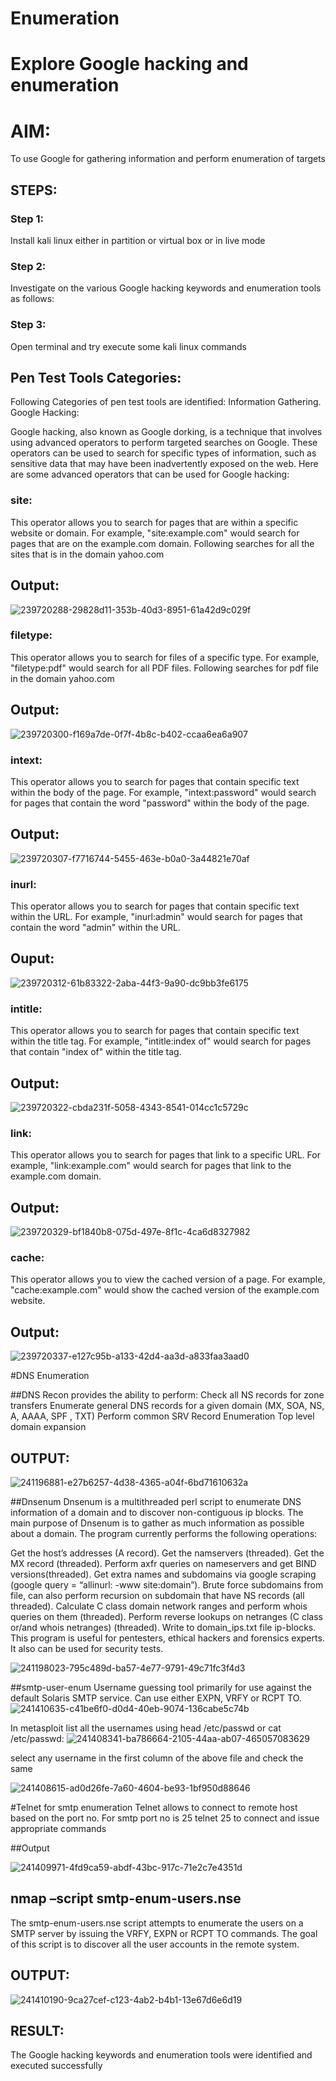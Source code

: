 # Enumeration

# Explore Google hacking and enumeration 

# AIM:

To use Google for gathering information and perform enumeration of targets

## STEPS:

### Step 1:

Install kali linux either in partition or virtual box or in live mode

### Step 2:

Investigate on the various Google hacking keywords and enumeration tools as follows:


### Step 3:
Open terminal and try execute some kali linux commands

## Pen Test Tools Categories:  

Following Categories of pen test tools are identified:
Information Gathering.
Google Hacking:

Google hacking, also known as Google dorking, is a technique that involves using advanced operators to perform targeted searches on Google. These operators can be used to search for specific types of information, such as sensitive data that may have been inadvertently exposed on the web. Here are some advanced operators that can be used for Google hacking:

### site: 
This operator allows you to search for pages that are within a specific website or domain. For example, "site:example.com" would search for pages that are on the example.com domain.
Following searches for all the sites that is in the domain yahoo.com
## Output:
![239720288-29828d11-353b-40d3-8951-61a42d9c029f](https://github.com/Yogeshvar005/Enumeration/assets/113497367/b0d2e5dc-45c3-4e7d-b2b6-489f7f4d4abf)


### filetype: 
This operator allows you to search for files of a specific type. For example, "filetype:pdf" would search for all PDF files.
Following searches for pdf file in the domain yahoo.com
## Output:
![239720300-f169a7de-0f7f-4b8c-b402-ccaa6ea6a907](https://github.com/Yogeshvar005/Enumeration/assets/113497367/50763ff5-d7f9-4dc7-b2bc-7367d4e00753)





### intext: 
This operator allows you to search for pages that contain specific text within the body of the page. For example, "intext:password" would search for pages that contain the word "password" within the body of the page.
## Output:
![239720307-f7716744-5455-463e-b0a0-3a44821e70af](https://github.com/Yogeshvar005/Enumeration/assets/113497367/5cb92ff7-1ed6-4a43-804d-77e9cb30e8b9)



### inurl: 
This operator allows you to search for pages that contain specific text within the URL. For example, "inurl:admin" would search for pages that contain the word "admin" within the URL.
## Ouput:
![239720312-61b83322-2aba-44f3-9a90-dc9bb3fe6175](https://github.com/Yogeshvar005/Enumeration/assets/113497367/0d32a079-4241-4ff9-b748-f020ecbaadd9)


### intitle: 
This operator allows you to search for pages that contain specific text within the title tag. For example, "intitle:index of" would search for pages that contain "index of" within the title tag.
## Output:
![239720322-cbda231f-5058-4343-8541-014cc1c5729c](https://github.com/Yogeshvar005/Enumeration/assets/113497367/83f8a230-9ece-4484-b062-dea17af8261e)


### link: 
This operator allows you to search for pages that link to a specific URL. For example, "link:example.com" would search for pages that link to the example.com domain.
## Output:
![239720329-bf1840b8-075d-497e-8f1c-4ca6d8327982](https://github.com/Yogeshvar005/Enumeration/assets/113497367/c17f94f1-60b1-4083-b842-4a272005190e)


### cache: 
This operator allows you to view the cached version of a page. For example, "cache:example.com" would show the cached version of the example.com website.
## Output:
![239720337-e127c95b-a133-42d4-aa3d-a833faa3aad0](https://github.com/Yogeshvar005/Enumeration/assets/113497367/8e479e7c-f00f-42bb-a3e6-5b13058325c9)

 
#DNS Enumeration


##DNS Recon
provides the ability to perform:
Check all NS records for zone transfers
Enumerate general DNS records for a given domain (MX, SOA, NS, A, AAAA, SPF , TXT)
Perform common SRV Record Enumeration
Top level domain expansion
## OUTPUT:

![241196881-e27b6257-4d38-4365-a04f-6bd71610632a](https://github.com/Yogeshvar005/Enumeration/assets/113497367/883538b0-a495-48f9-aa52-38d0fb67e3e5)






##Dnsenum
Dnsenum is a multithreaded perl script to enumerate DNS information of a domain and to discover non-contiguous ip blocks. The main purpose of Dnsenum is to gather as much information as possible about a domain. The program currently performs the following operations:

Get the host’s addresses (A record).
Get the namservers (threaded).
Get the MX record (threaded).
Perform axfr queries on nameservers and get BIND versions(threaded).
Get extra names and subdomains via google scraping (google query = “allinurl: -www site:domain”).
Brute force subdomains from file, can also perform recursion on subdomain that have NS records (all threaded).
Calculate C class domain network ranges and perform whois queries on them (threaded).
Perform reverse lookups on netranges (C class or/and whois netranges) (threaded).
Write to domain_ips.txt file ip-blocks.
This program is useful for pentesters, ethical hackers and forensics experts. It also can be used for security tests.

![241198023-795c489d-ba57-4e77-9791-49c71fc3f4d3](https://github.com/Yogeshvar005/Enumeration/assets/113497367/2c0be4b0-705e-4c3f-9658-bb773e95a5b0)

##smtp-user-enum
Username guessing tool primarily for use against the default Solaris SMTP service. Can use either EXPN, VRFY or RCPT TO.
![241410635-c41be6f0-d0d4-40eb-9074-136cabe5c74b](https://github.com/Yogeshvar005/Enumeration/assets/113497367/861d02e6-ad2e-4f7f-b9b5-2521cb6d7b1d)


In metasploit list all the usernames using head /etc/passwd or cat /etc/passwd:
![241408341-ba786664-2105-44aa-ab07-465057083629](https://github.com/Yogeshvar005/Enumeration/assets/113497367/b740c9e8-14ca-49c8-8c5b-87e703fe36cb)

select any username in the first column of the above file and check the same

![241408615-ad0d26fe-7a60-4604-be93-1bf950d88646](https://github.com/Yogeshvar005/Enumeration/assets/113497367/e0bd992a-a093-4521-9190-e377286c4a74)

#Telnet for smtp enumeration
Telnet allows to connect to remote host based on the port no. For smtp port no is 25
telnet <host address> 25 to connect
and issue appropriate commands
  
 ##Output
  
  ![241409971-4fd9ca59-abdf-43bc-917c-71e2c7e4351d](https://github.com/Yogeshvar005/Enumeration/assets/113497367/a8470755-3ba8-48a1-b5fc-453a250d2fe6)


## nmap –script smtp-enum-users.nse <hostname>

The smtp-enum-users.nse script attempts to enumerate the users on a SMTP server by issuing the VRFY, EXPN or RCPT TO commands. The goal of this script is to discover all the user accounts in the remote system.


## OUTPUT:

![241410190-9ca27cef-c123-4ab2-b4b1-13e67d6e6d19](https://github.com/Yogeshvar005/Enumeration/assets/113497367/9bd4c245-dd84-4517-bf27-12a7cd3c070b)

## RESULT:
The Google hacking keywords and enumeration tools were identified and executed successfully
